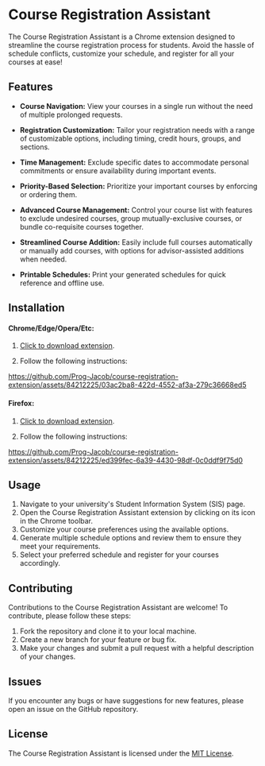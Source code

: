 # Course Registration Assistant

The Course Registration Assistant is a Chrome extension designed to streamline the course registration process for students. Avoid the hassle of schedule conflicts, customize your schedule, and register for all your courses at ease!

## Features

- **Course Navigation:** View your courses in a single run without the need of multiple prolonged requests.

- **Registration Customization:** Tailor your registration needs with a range of customizable options, including timing, credit hours, groups, and sections.

- **Time Management:** Exclude specific dates to accommodate personal commitments or ensure availability during important events.

- **Priority-Based Selection:** Prioritize your important courses by enforcing or ordering them.

- **Advanced Course Management:** Control your course list with features to exclude undesired courses, group mutually-exclusive courses, or bundle co-requisite courses together.

- **Streamlined Course Addition:** Easily include full courses automatically or manually add courses, with options for advisor-assisted additions when needed.

- **Printable Schedules:** Print your generated schedules for quick reference and offline use.

## Installation

#### Chrome/Edge/Opera/Etc:

1. [Click to download extension](https://raw.githubusercontent.com/Prog-Jacob/course-registration-extension/master/download/course_registeration_assistant-1.1.3.zip).

2. Follow the following instructions:

https://github.com/Prog-Jacob/course-registration-extension/assets/84212225/03ac2ba8-422d-4552-af3a-279c36668ed5

#### Firefox:

1. [Click to download extension](https://raw.githubusercontent.com/Prog-Jacob/course-registration-extension/master/download/course_registeration_assistant-1.1.3.xpi).

2. Follow the following instructions:

https://github.com/Prog-Jacob/course-registration-extension/assets/84212225/ed399fec-6a39-4430-98df-0c0ddf9f75d0

## Usage

1. Navigate to your university's Student Information System (SIS) page.
2. Open the Course Registration Assistant extension by clicking on its icon in the Chrome toolbar.
3. Customize your course preferences using the available options.
4. Generate multiple schedule options and review them to ensure they meet your requirements.
5. Select your preferred schedule and register for your courses accordingly.

## Contributing

Contributions to the Course Registration Assistant are welcome! To contribute, please follow these steps:

1. Fork the repository and clone it to your local machine.
2. Create a new branch for your feature or bug fix.
3. Make your changes and submit a pull request with a helpful description of your changes.

## Issues

If you encounter any bugs or have suggestions for new features, please open an issue on the GitHub repository.

## License

The Course Registration Assistant is licensed under the [MIT License](./LICENSE).
